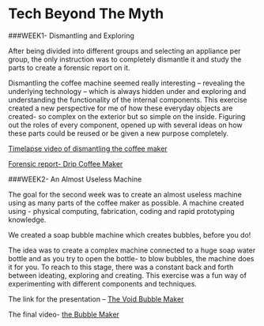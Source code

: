 # Tech Beyond The Myth

###WEEK1- Dismantling and Exploring 

After being divided into different groups and selecting an appliance per group, the only instruction was to completely dismantle it and study the parts to create a forensic report on it.

Dismantling the coffee machine seemed really interesting – revealing the underlying technology – which is always hidden under and exploring and understanding the functionality of the internal components. This exercise created a new perspective for me of how these everyday objects are created- so complex on the exterior but so simple on the inside.  Figuring out the roles of every component, opened up with several ideas on how these parts could be reused or be given a new purpose completely. 

 [Timelapse video of dismantling the coffee maker](https://youtube.com/shorts/1q7BaObEUUc?feature=share)


[Forensic report- Drip Coffee Maker](https://hackmd.io/xQ9hjQftSiaee3XNQ7NcrQ?view)


###WEEK2- An Almost Useless Machine

The goal for the second week was to create an almost useless machine using as many parts of the coffee maker as possible. A machine created using - physical computing, fabrication, coding and rapid prototyping knowledge.

We created a soap bubble machine which creates bubbles, before you do!

The idea was to create a complex machine connected to a huge soap water bottle and as you try to open the bottle- to blow bubbles, the machine does it for you.
To reach to this stage, there was a constant back and forth between ideating, exploring and creating. This exercise was a fun way of experimenting with different components and techniques.


The link for the presentation – [The Void Bubble Maker](https://www.canva.com/design/DAFSOM00dx4/P8wOYOLx85J0YVh0gvs-Pw/view)

The final video- 
 [the Bubble Maker](hhttps://youtu.be/WZmOZejJTWM)





